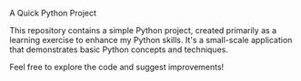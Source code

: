 A Quick Python Project

This repository contains a simple Python project, created primarily as a learning exercise to enhance my Python skills. It's a small-scale application that demonstrates basic Python concepts and techniques.

Feel free to explore the code and suggest improvements!
